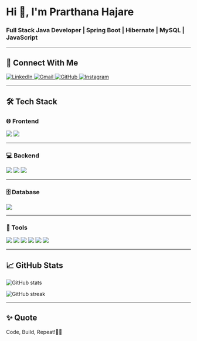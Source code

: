 <h1>Hi 👋, I'm Prarthana Hajare</h1>
<h3> Full Stack Java Developer | Spring Boot | Hibernate | MySQL | JavaScript</h3>

---

## 🤝 Connect With Me  

<p>
  <a href="https://www.linkedin.com/in/prarthana-hajare-24645535b" target="_blank">
    <img src="https://img.shields.io/badge/LinkedIn-Prarthana%20Hajare-blue?style=for-the-badge&logo=linkedin" alt="LinkedIn"/>
  </a>
  <a href="mailto:yourEmail@gmail.com" target="_blank">
    <img src="https://img.shields.io/badge/Gmail-Contact%20Me-red?style=for-the-badge&logo=gmail" alt="Gmail"/>
  </a>
  <a href="https://github.com/your-github-username" target="_blank">
    <img src="https://img.shields.io/badge/GitHub-Profile-black?style=for-the-badge&logo=github" alt="GitHub"/>
  </a>
  <a href="https://www.instagram.com/your-instagram-id" target="_blank">
    <img src="https://img.shields.io/badge/Instagram-Follow%20Me-pink?style=for-the-badge&logo=instagram" alt="Instagram"/>
  </a>
</p>

---

## 🛠️ Tech Stack

### 🌐 Frontend
<p>
  <img src="https://img.shields.io/badge/HTML5-E34F26?style=for-the-badge&logo=html5&logoColor=white"/>
  <img src="https://img.shields.io/badge/CSS3-1572B6?style=for-the-badge&logo=css3&logoColor=white"/>
</p>

---

### 💻 Backend
<p>
  <img src="https://img.shields.io/badge/Java-ED8B00?style=for-the-badge&logo=openjdk&logoColor=white"/>
  <img src="https://img.shields.io/badge/Spring-6DB33F?style=for-the-badge&logo=spring&logoColor=white"/>
  <img src="https://img.shields.io/badge/Hibernate-59666C?style=for-the-badge&logo=hibernate&logoColor=white"/>
</p>

---

### 🗄️ Database
<p>
  <img src="https://img.shields.io/badge/MySQL-4479A1?style=for-the-badge&logo=mysql&logoColor=white"/>
</p>

---

### 🔧 Tools
<p>
  <img src="https://img.shields.io/badge/Git-F05033?style=for-the-badge&logo=git&logoColor=white"/>
  <img src="https://img.shields.io/badge/GitHub-000000?style=for-the-badge&logo=github&logoColor=white"/>
  <img src="https://img.shields.io/badge/Postman-FF6C37?style=for-the-badge&logo=postman&logoColor=white"/>
  <img src="https://img.shields.io/badge/Maven-C71A36?style=for-the-badge&logo=apachemaven&logoColor=white"/>
  <img src="https://img.shields.io/badge/Eclipse-2C2255?style=for-the-badge&logo=eclipseide&logoColor=white"/>
  <img src="https://img.shields.io/badge/VSCode-007ACC?style=for-the-badge&logo=visualstudiocode&logoColor=white"/>
</p>

---

## 📈 GitHub Stats  

<p>
  <img src="https://github-readme-stats.vercel.app/api?username=your-github-username&show_icons=true&theme=radical" alt="GitHub stats" />
</p>
<p>
  <img src="https://github-readme-streak-stats.herokuapp.com/?user=your-github-username&theme=radical" alt="GitHub streak" />
</p>

---

## ✨ Quote 

Code, Build, Repeat!👨‍💻  



